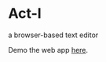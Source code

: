 # Act-I
a browser-based text editor

Demo the web app [here](http://htmlpreview.github.io/?https://github.com/AlexChambers/Act-I/blob/master/index.html "Demo").
